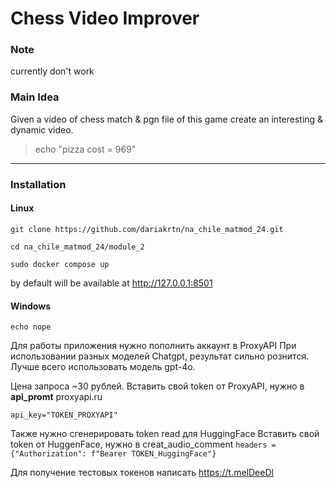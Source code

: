 # Chess Video Improver

### Note
currently don't work

### Main Idea
Given a video of chess match & pgn file of this game create an interesting & dynamic video.

> echo "pizza cost = 969"

---

### Installation

#### Linux

```console
git clone https://github.com/dariakrtn/na_chile_matmod_24.git

cd na_chile_matmod_24/module_2

sudo docker compose up
```
by default will be available at http://127.0.0.1:8501

#### Windows
```
echo nope

``` 


Для работы приложения нужно пополнить аккаунт в ProxyAPI
При использовании разных моделей Chatgpt, результат сильно рознится.
Лучше всего использовать модель gpt-4o. 

Цена запроса ~30 рублей.
Вставить свой token от ProxyAPI, нужно в **api_promt**
proxyapi.ru

```api_key="TOKEN_PROXYAPI"```

Также нужно сгенерировать token read для HuggingFace
Вставить свой token от HuggenFace, нужно в creat_audio_comment
```headers = {"Authorization": f"Bearer TOKEN_HuggingFace"}```


Для получение тестовых токенов написать https://t.melDeeDl 